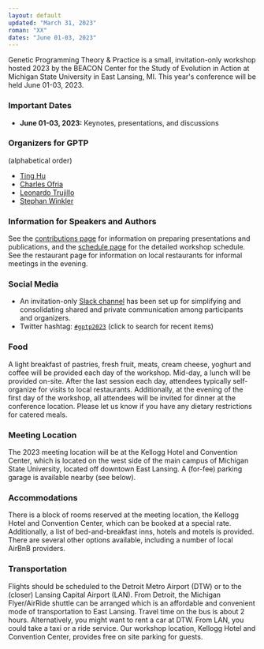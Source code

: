 ```yaml
---
layout: default
updated: "March 31, 2023"
roman: "XX"
dates: "June 01-03, 2023"
---
```


<!-- ## GPTP Sandbox 2022 -->
Genetic Programming Theory & Practice is a small, invitation-only workshop hosted 2023 by the BEACON Center for the Study of Evolution in Action at Michigan State University in East Lansing, MI. This year's conference will be held June 01-03, 2023.

<!-- Genetic Programming Theory & Practice is a small, invitation-only workshop.
In June 2023, GPTP will return to Michigan State University, East Lansing, MI.
Fall 2022 will see the premiere of GPTP Sandbox, an online GPTP event dedicated to the work of PhD students working in GP as well as social media activities for promoting genetic programming. -->

### Important Dates

- **June 01-03, 2023:** Keynotes, presentations, and discussions

### Organizers for GPTP

(alphabetical order)

- [Ting Hu](https://www.cs.queensu.ca/people/Ting/Hu)
- [Charles Ofria](https://www.egr.msu.edu/people/profile/ofria)
- [Leonardo Trujillo](https://www.researchgate.net/lab/Leonardo-Trujillo-Lab)
- [Stephan Winkler](http://bioinformatics.fh-hagenberg.at/site/index.php?id=36)

### Information for Speakers and Authors

See the [contributions page](contributions.html) for information on preparing presentations and publications, and the [schedule page](schedule.html) for the detailed workshop schedule. See the restaurant page for information on local restaurants for informal meetings in the evening.

### Social Media

- An invitation-only [Slack channel](http://gptp-workshops.slack.com) has been set up for simplifying and consolidating shared and private communication among participants and organizers.
- Twitter hashtag: [`#gptp2023`](https://twitter.com/search?f=tweets&q=%23gptp2023) (click to search for recent items)


### Food

A light breakfast of pastries, fresh fruit, meats, cream cheese, yoghurt and coffee will be provided each day of the workshop. Mid-day, a lunch will be provided on-site. After the last session each day, attendees typically self-organize for visits to local restaurants. 
Additionally, at the evening of the first day of the workshop, all attendees will be invited for dinner at the conference location.
Please let us know if you have any dietary restrictions for catered meals.

### Meeting Location

The 2023 meeting location will be at the Kellogg Hotel and Convention Center, which is located on the west side of the main campus of Michigan State University, located off downtown East Lansing.
A (for-fee) parking garage is available nearby (see below).

### Accommodations

There is a block of rooms reserved at the meeting location, the Kellogg Hotel and Convention Center, which can be booked at a special rate.
Additionally, a list of bed-and-breakfast inns, hotels and motels is provided. There are several other options available, including a number of local AirBnB providers.

### Transportation

Flights should be scheduled to the Detroit Metro Airport (DTW) or to the (closer) Lansing Capital Airport (LAN). From Detroit, the Michigan Flyer/AirRide shuttle can be arranged which is an affordable and convenient mode of transportation to East Lansing. Travel time on the bus is about 2 hours. Alternatively, you might want to rent a car at DTW. From LAN, you could take a taxi or a ride service. Our workshop location, Kellogg Hotel and Convention Center, provides free on site parking for guests.


<!-- Transportation options should be considered before actually embarking on the trip.
There is very little chance of street parking on weekdays on the University campus, but there is a pay-by-use parking close to the College of Engineering. -->

